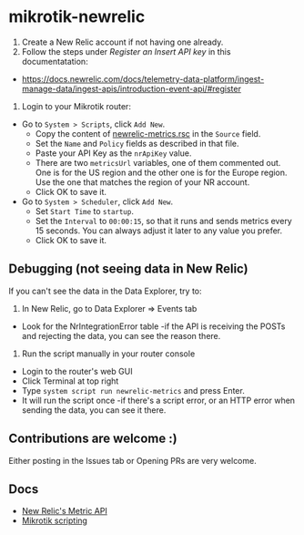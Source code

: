 # mikrotik-newrelic

1. Create a New Relic account if not having one already.
1. Follow the steps under _Register an Insert API key_ in this documentatation:
  - https://docs.newrelic.com/docs/telemetry-data-platform/ingest-manage-data/ingest-apis/introduction-event-api/#register
1. Login to your Mikrotik router:
  - Go to `System > Scripts`, click `Add New`.
    - Copy the content of [newrelic-metrics.rsc](src/newrelic-metrics.rsc) in the `Source` field.
    - Set the `Name` and `Policy` fields as described in that file.
    - Paste your API Key as the `nrApiKey` value.
    - There are two `metricsUrl` variables, one of them commented out. One is for the US region
      and the other one is for the Europe region. Use the one that matches the region of your
      NR account.
    - Click OK to save it.
  - Go to `System > Scheduler`, click `Add New`.
    - Set `Start Time` to `startup`.
    - Set the `Interval` to `00:00:15`, so that it runs and sends metrics every 15 seconds. You can always adjust it later to
      any value you prefer.
    - Click OK to save it.

## Debugging (not seeing data in New Relic)

If you can't see the data in the Data Explorer, try to:

1. In New Relic, go to Data Explorer => Events tab
  - Look for the NrIntegrationError table -if the API is receiving the POSTs and rejecting the data, you can see the reason there.
1. Run the script manually in your router console  
  - Login to the router's web GUI
  - Click Terminal at top right
  - Type `system script run newrelic-metrics` and press Enter.
  - It will run the script once -if there's a script error, or an HTTP error when sending the data, you can see it there.

## Contributions are welcome :)

Either posting in the Issues tab or Opening PRs are very welcome.

## Docs

- [New Relic's Metric API](https://docs.newrelic.com/docs/telemetry-data-platform/ingest-manage-data/ingest-apis/report-metrics-metric-api/)
- [Mikrotik scripting](https://wiki.mikrotik.com/wiki/Scripts)
